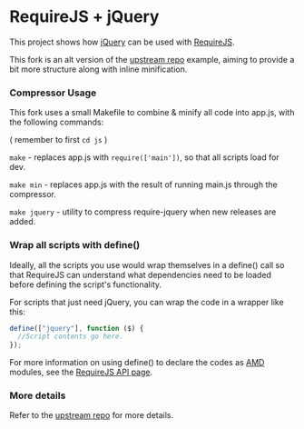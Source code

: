 # RequireJS + jQuery

This project shows how [jQuery](http://jquery.com) can be used with [RequireJS](http://requirejs.org). 

This fork is an alt version of the [upstream repo](https://github.com/jrburke/require-jquery) example, aiming to provide a bit more structure along with inline minification.

### Compressor Usage

This fork uses a small Makefile to combine & minify all code into app.js, with the following commands:

( remember to first `cd js` )

`make` - replaces app.js with `require(['main'])`, so that all scripts load for dev.

`make min` - replaces app.js with the result of running main.js through the compressor.

`make jquery` - utility to compress require-jquery when new releases are added.

### Wrap all scripts with define()

Ideally, all the scripts you use would wrap themselves in a define() call so
that RequireJS can understand what dependencies need to be loaded before defining
the script's functionality.

For scripts that just need jQuery, you can wrap the code in a wrapper like
this:

```javascript
define(["jquery"], function ($) {
  //Script contents go here.
});
```

For more information on using define() to declare the codes as [AMD](https://github.com/amdjs/amdjs-api/wiki/AMD) modules, see the
[RequireJS API page](http://requirejs.org/docs/api.html).

### More details

Refer to the [upstream repo](https://github.com/jrburke/require-jquery) for more details.